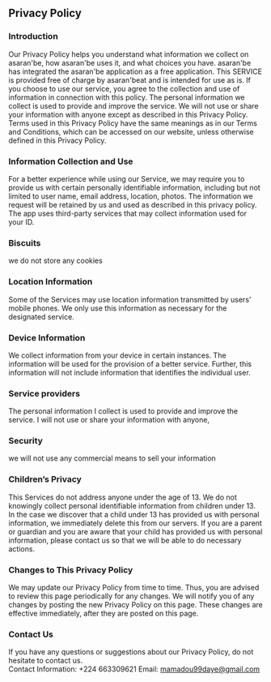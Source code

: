 Privacy Policy  
----------------

### Introduction
Our Privacy Policy helps you understand what information we collect on asaran'be, how asaran'be uses it, and what choices you have.
asaran'be has integrated the asaran'be application as a free application. This SERVICE is provided free of charge by asaran'beat and is intended for use as is.
If you choose to use our service, you agree to the collection and use of information in connection with this policy. The personal information we collect is used to provide and improve the service. We will not use or share your information with anyone except as described in this Privacy Policy.
Terms used in this Privacy Policy have the same meanings as in our Terms and Conditions, which can be accessed on our website, unless otherwise defined in this Privacy Policy.

### Information Collection and Use
For a better experience while using our Service, we may require you to provide us with certain personally identifiable information, including 
but not limited to user name, email address, location, photos. The information we request will be retained by us and used as described in this privacy policy.
The app uses third-party services that may collect information used for your ID.

### Biscuits
we do not store any cookies


### Location Information
Some of the Services may use location information transmitted by users' mobile phones.
 We only use this information as necessary for the designated service.

### Device Information
We collect information from your device in certain instances. The information will be used for the provision of a better service.
 Further, this information will not include information that identifies the individual user.

### Service providers
 The personal information I collect is used to provide and improve the service. I will not use or share your information with anyone,
### Security
we will not use any commercial means to sell your information
### Children’s Privacy  
This Services do not address anyone under the age of 13. We do not knowingly collect personal identifiable information from children under 13. In the case we discover that a child under 13 has provided us with personal information, we immediately delete this from our servers. If you  are  a  parent  or  guardian and you are aware that your child has provided us with personal information, please contact us so that we will be able to do necessary actions.  

### Changes to This Privacy Policy  
We may update our Privacy Policy from time to time. Thus, you are advised to review this page periodically for any changes. We will notify you of any changes by posting the new Privacy Policy on this page. These changes are effective immediately, after they are posted on this page.  

### Contact Us  
If you have any questions or suggestions about our Privacy Policy, do not hesitate to contact us.  
Contact Information:  +224 663309621
Email: mamadou99daye@gmail.com
